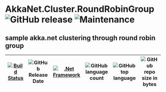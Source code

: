 # AkkaNet.Cluster.RoundRobinGroup ![GitHub release](https://img.shields.io/github/release/ajeetx/AkkaNet.Cluster.RoundRobinGroup.svg?style=for-the-badge) ![Maintenance](https://img.shields.io/maintenance/yes/2021.svg?style=for-the-badge)



## sample akka.net clustering through round robin group

[![Build Status](https://travis-ci.org/AJEETX/AkkaNet.Cluster.RoundRobinGroup.svg?branch=master)](https://travis-ci.org/AJEETX/AkkaNet.Cluster.RoundRobinGroup) |![GitHub Release Date](https://img.shields.io/github/release-date/ajeetx/AkkaNet.Cluster.RoundRobinGroup.svg)|[![.Net Framework](https://img.shields.io/badge/DotNet-2.0-blue.svg?style=plastic)](https://www.microsoft.com/en-au/download/details.aspx?id=1639) | ![GitHub language count](https://img.shields.io/github/languages/count/ajeetx/AkkaNet.Cluster.RoundRobinGroup.svg) | ![GitHub top language](https://img.shields.io/github/languages/top/ajeetx/AkkaNet.Cluster.RoundRobinGroup.svg) |![GitHub repo size in bytes](https://img.shields.io/github/repo-size/ajeetx/AkkaNet.Cluster.RoundRobinGroup.svg) 
| ---          | ---        | ---      | ---        | --- | --- |

